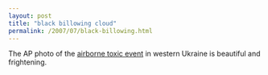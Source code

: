 ```yaml
---
layout: post
title: "black billowing cloud"
permalink: /2007/07/black-billowing.html
---
```


<p>The AP photo of the <a title="20 Sickened in Ukraine by Yellow Phosphorus From Derailed Train - New York Times" href="http://www.nytimes.com/aponline/world/AP-Ukraine-Contamination.html?_r=1&amp;hp&amp;oref=slogin">airborne toxic event</a> in western Ukraine is beautiful and frightening.</p>



